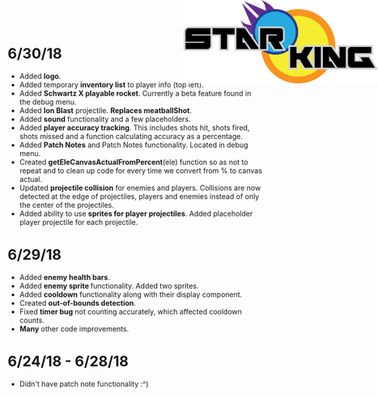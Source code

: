 <img style="width:40%; position:absolute; top:0;right:0" src="images/logo.png">
<h1>6/30/18</h1>
<ul>
<li>
Added <strong>logo</strong>.
</li>
<li>
Added temporary <strong>inventory list</strong> to player info (top left).
</li>
<li>
Added <strong>Schwartz X playable rocket</strong>. Currently a beta feature found in the debug menu.
</li>
<li>
Added <strong>Ion Blast</strong> projectile. <strong>Replaces meatballShot</strong>.
</li>
<li>
Added <strong>sound</strong> functionality and a few placeholders.
</li>
<li>
Added <strong>player accuracy tracking</strong>. This includes shots hit, shots fired, shots missed and a function calculating accuracy as a percentage.
</li>
<li>
Added <strong>Patch Notes</strong> and Patch Notes functionality. Located in debug menu.
</li>
<li>
Created <strong>getEleCanvasActualFromPercent</strong>(ele) function so as not to repeat and to clean up code for every time we convert from % to canvas actual.
</li>
<li>
Updated <strong>projectile collision</strong> for enemies and players. Collisions are now detected at the edge of projectiles, players and enemies instead of only the center of the projectiles.
</li>
<li>
Added ability to use <strong>sprites for player projectiles</strong>. Added placeholder player projectile for each projectile.
</li>
</ul>
<h1>6/29/18</h1>
<ul>
<li>
Added <strong> enemy health bars</strong>.
</li>
<li>
Added <strong> enemy sprite </strong> functionality. Added two sprites.
</li>
<li>
Added <strong>cooldown</strong> functionality along with their display component.
</li>
<li>
Created <strong>out-of-bounds detection</strong>.
</li>
<li>
Fixed <strong>timer bug</strong> not counting accurately, which affected cooldown counts.
</li>
<li>
<strong>Many</strong> other code improvements.
</ul>
<h1>6/24/18 - 6/28/18</h1>
<ul>
<li>
Didn't have patch note functionality :^)
</li>
</ul>